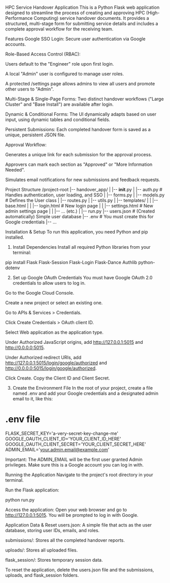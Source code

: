 HPC Service Handover Application
This is a Python Flask web application designed to streamline the process of creating and approving HPC (High-Performance Computing) service handover documents. It provides a structured, multi-stage form for submitting service details and includes a complete approval workflow for the receiving team.

Features
Google SSO Login: Secure user authentication via Google accounts.

Role-Based Access Control (RBAC):

Users default to the "Engineer" role upon first login.

A local "Admin" user is configured to manage user roles.

A protected /settings page allows admins to view all users and promote other users to "Admin".

Multi-Stage & Single-Page Forms: Two distinct handover workflows ("Large Cluster" and "Base Install") are available after login.

Dynamic & Conditional Forms: The UI dynamically adapts based on user input, using dynamic tables and conditional fields.

Persistent Submissions: Each completed handover form is saved as a unique, persistent JSON file.

Approval Workflow:

Generates a unique link for each submission for the approval process.

Approvers can mark each section as "Approved" or "More Information Needed".

Simulates email notifications for new submissions and feedback requests.

Project Structure
/project-root
|-- handover_app/
|   |-- __init__.py
|   |-- auth.py             # Handles authentication, user loading, and SSO
|   |-- forms.py
|   |-- models.py           # Defines the User class
|   |-- routes.py
|   |-- utils.py
|   |-- templates/
|   |   |-- base.html
|   |   |-- login.html          # New login page
|   |   |-- settings.html       # New admin settings page
|   |   |-- ... (etc.)
|
|-- run.py
|-- users.json              # (Created automatically) Simple user database
|-- .env                    # You must create this for Google credentials
|-- ...

Installation & Setup
To run this application, you need Python and pip installed.

1. Install Dependencies
Install all required Python libraries from your terminal:

pip install Flask Flask-Session Flask-Login Flask-Dance Authlib python-dotenv

2. Set up Google OAuth Credentials
You must have Google OAuth 2.0 credentials to allow users to log in.

Go to the Google Cloud Console.

Create a new project or select an existing one.

Go to APIs & Services > Credentials.

Click Create Credentials > OAuth client ID.

Select Web application as the application type.

Under Authorized JavaScript origins, add http://127.0.0.1:5015 and http://0.0.0.0:5015.

Under Authorized redirect URIs, add http://127.0.0.1:5015/login/google/authorized and http://0.0.0.0:5015/login/google/authorized.

Click Create. Copy the Client ID and Client Secret.

3. Create the Environment File
In the root of your project, create a file named .env and add your Google credentials and a designated admin email to it, like this:

# .env file
FLASK_SECRET_KEY='a-very-secret-key-change-me'
GOOGLE_OAUTH_CLIENT_ID='YOUR_CLIENT_ID_HERE'
GOOGLE_OAUTH_CLIENT_SECRET='YOUR_CLIENT_SECRET_HERE'
ADMIN_EMAIL='your.admin.email@example.com'

Important: The ADMIN_EMAIL will be the first user granted Admin privileges. Make sure this is a Google account you can log in with.

Running the Application
Navigate to the project's root directory in your terminal.

Run the Flask application:

python run.py

Access the application:
Open your web browser and go to http://127.0.0.1:5015. You will be prompted to log in with Google.

Application Data & Reset
users.json: A simple file that acts as the user database, storing user IDs, emails, and roles.

submissions/: Stores all the completed handover reports.

uploads/: Stores all uploaded files.

flask_session/: Stores temporary session data.

To reset the application, delete the users.json file and the submissions, uploads, and flask_session folders.